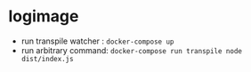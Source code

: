 # logimage

 - run transpile watcher : `docker-compose up`
 - run arbitrary command: `docker-compose run transpile node dist/index.js`
